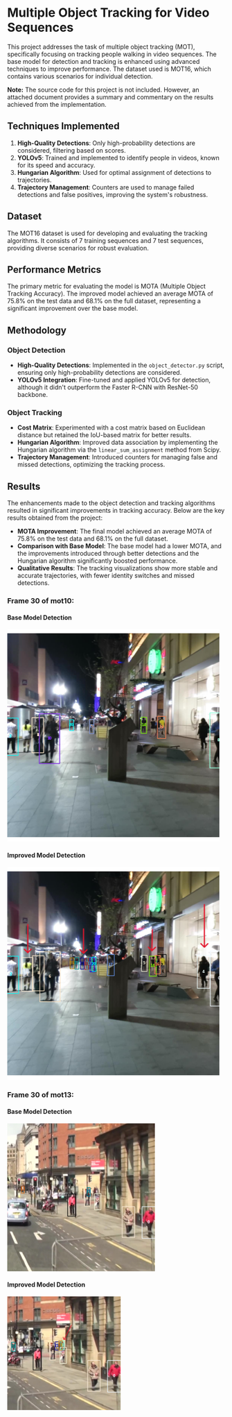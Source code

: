 # Multiple Object Tracking for Video Sequences

This project addresses the task of multiple object tracking (MOT), specifically focusing on tracking people walking in video sequences. The base model for detection and tracking is enhanced using advanced techniques to improve performance. The dataset used is MOT16, which contains various scenarios for individual detection.

**Note:** The source code for this project is not included. However, an attached document provides a summary and commentary on the results achieved from the implementation.

## Techniques Implemented

1. **High-Quality Detections**: Only high-probability detections are considered, filtering based on scores.
2. **YOLOv5**: Trained and implemented to identify people in videos, known for its speed and accuracy.
3. **Hungarian Algorithm**: Used for optimal assignment of detections to trajectories.
4. **Trajectory Management**: Counters are used to manage failed detections and false positives, improving the system's robustness.

## Dataset

The MOT16 dataset is used for developing and evaluating the tracking algorithms. It consists of 7 training sequences and 7 test sequences, providing diverse scenarios for robust evaluation.

## Performance Metrics

The primary metric for evaluating the model is MOTA (Multiple Object Tracking Accuracy). The improved model achieved an average MOTA of 75.8% on the test data and 68.1% on the full dataset, representing a significant improvement over the base model.

## Methodology

### Object Detection

- **High-Quality Detections**: Implemented in the `object_detector.py` script, ensuring only high-probability detections are considered.
- **YOLOv5 Integration**: Fine-tuned and applied YOLOv5 for detection, although it didn't outperform the Faster R-CNN with ResNet-50 backbone.

### Object Tracking

- **Cost Matrix**: Experimented with a cost matrix based on Euclidean distance but retained the IoU-based matrix for better results.
- **Hungarian Algorithm**: Improved data association by implementing the Hungarian algorithm via the `linear_sum_assignment` method from Scipy.
- **Trajectory Management**: Introduced counters for managing false and missed detections, optimizing the tracking process.

## Results

The enhancements made to the object detection and tracking algorithms resulted in significant improvements in tracking accuracy. Below are the key results obtained from the project:

- **MOTA Improvement**: The final model achieved an average MOTA of 75.8% on the test data and 68.1% on the full dataset.
- **Comparison with Base Model**: The base model had a lower MOTA, and the improvements introduced through better detections and the Hungarian algorithm significantly boosted performance.
- **Qualitative Results**: The tracking visualizations show more stable and accurate trajectories, with fewer identity switches and missed detections.

### Frame 30 of mot10:
#### Base Model Detection
![](images/base_mot10.png)

#### Improved Model Detection
![](images/model_10.png)

### Frame 30 of mot13:

#### Base Model Detection 
![](images/base_mot13.png)

#### Improved Model Detection
![](images/model_13.png)


